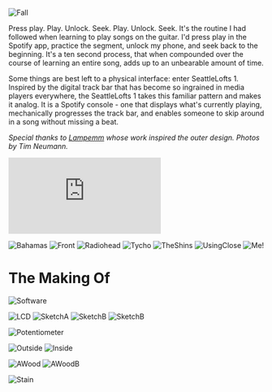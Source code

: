 ![Fall](https://github.com/mevorah/SeattleLofts1/blob/master/_img/Fall.png?raw=true "Fall")

Press play. Play. Unlock. Seek. Play. Unlock. Seek. It's the routine I had followed when learning to play songs on the guitar. I'd press play in the Spotify app, practice the segment, unlock my phone, and seek back to the beginning. It's a ten second process, that when compounded over the course of learning an entire song, adds up to an unbearable amount of time. 

Some things are best left to a physical interface: enter SeattleLofts 1. Inspired by the digital track bar that has become so ingrained in media players everywhere, the SeattleLofts 1 takes this familiar pattern and makes it analog. It is a Spotify console - one that displays what's currently playing, mechanically progresses the track bar, and enables someone to skip around in a song without missing a beat.

*Special thanks to [Lampemm](http://lampemm.com) whose work inspired the outer design. Photos by Tim Neumann.*

<iframe class="youtube" src="https://www.youtube.com/embed/K1kg1dLRlXw?rel=0&amp;showinfo=0" frameborder="0" allow="autoplay; encrypted-media" allowfullscreen></iframe>

![Bahamas](https://github.com/mevorah/SeattleLofts1/blob/master/_img/Bahamas.png?raw=true "Bahamas")
![Front](https://github.com/mevorah/SeattleLofts1/blob/master/_img/Front.png?raw=true "Front")
![Radiohead](https://github.com/mevorah/SeattleLofts1/blob/master/_img/Radiohead.Png?raw=true "Radiohead")
![Tycho](https://github.com/mevorah/SeattleLofts1/blob/master/_img/Tycho.jpg?raw=true "Tycho")
![TheShins](https://github.com/mevorah/SeattleLofts1/blob/master/_img/TheShins.jpg?raw=true "TheShins")
![UsingClose](https://github.com/mevorah/SeattleLofts1/blob/master/_img/UsingClose.jpg?raw=true "UsingClose")
![Me!](https://github.com/mevorah/SeattleLofts1/blob/master/_img/Using.png?raw=true "Using")

# The Making Of

![Software](https://github.com/mevorah/SeattleLofts1/blob/master/_img/ASoftware.JPG?raw=true "Software")

![LCD](https://github.com/mevorah/SeattleLofts1/blob/master/_img/ALCD.JPG?raw=true "ALCD")
![SketchA](https://github.com/mevorah/SeattleLofts1/blob/master/_img/ASketchA.JPG?raw=true "ASketchA")
![SketchB](https://github.com/mevorah/SeattleLofts1/blob/master/_img/ASketchB.JPG?raw=true "ASketchB")
![SketchB](https://github.com/mevorah/SeattleLofts1/blob/master/_img/ASketchB.png?raw=true "ASketchB")

![Potentiometer](https://github.com/mevorah/SeattleLofts1/blob/master/_img/APotent.JPG?raw=true "APotent")

![Outside](https://github.com/mevorah/SeattleLofts1/blob/master/_img/AOutside.JPG?raw=true "AOutside")
![Inside](https://github.com/mevorah/SeattleLofts1/blob/master/_img/AInside.JPG?raw=true "AInside")

![AWood](https://github.com/mevorah/SeattleLofts1/blob/master/_img/AWood.JPG?raw=true "Wood")
![AWoodB](https://github.com/mevorah/SeattleLofts1/blob/master/_img/AWoodB.JPG?raw=true "WoodB")


![Stain](https://github.com/mevorah/SeattleLofts1/blob/master/_img/AStain.JPG?raw=true "Stain")

